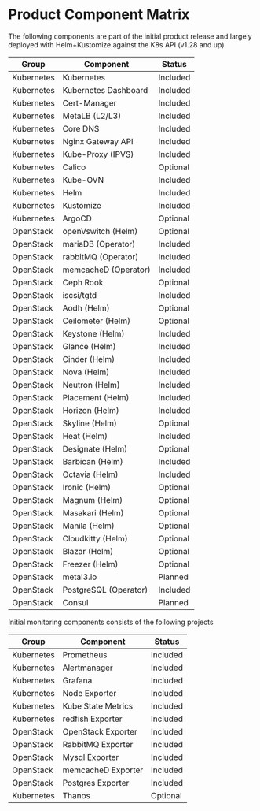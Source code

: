 # Product Component Matrix

The following components are part of the initial product release
and largely deployed with Helm+Kustomize against the K8s API (v1.28 and up).

| Group      | Component             | Status   |
|------------|-----------------------|----------|
| Kubernetes | Kubernetes            | Included |
| Kubernetes | Kubernetes Dashboard  | Included |
| Kubernetes | Cert-Manager          | Included |
| Kubernetes | MetaLB (L2/L3)        | Included |
| Kubernetes | Core DNS              | Included |
| Kubernetes | Nginx Gateway API     | Included |
| Kubernetes | Kube-Proxy (IPVS)     | Included |
| Kubernetes | Calico                | Optional |
| Kubernetes | Kube-OVN              | Included |
| Kubernetes | Helm                  | Included |
| Kubernetes | Kustomize             | Included |
| Kubernetes | ArgoCD                | Optional |
| OpenStack  | openVswitch (Helm)    | Optional |
| OpenStack  | mariaDB (Operator)    | Included |
| OpenStack  | rabbitMQ (Operator)   | Included |
| OpenStack  | memcacheD (Operator)  | Included |
| OpenStack  | Ceph Rook             | Optional |
| OpenStack  | iscsi/tgtd            | Included |
| OpenStack  | Aodh (Helm)           | Optional |
| OpenStack  | Ceilometer (Helm)     | Optional |
| OpenStack  | Keystone (Helm)       | Included |
| OpenStack  | Glance (Helm)         | Included |
| OpenStack  | Cinder (Helm)         | Included |
| OpenStack  | Nova (Helm)           | Included |
| OpenStack  | Neutron (Helm)        | Included |
| OpenStack  | Placement (Helm)      | Included |
| OpenStack  | Horizon (Helm)        | Included |
| OpenStack  | Skyline (Helm)        | Optional |
| OpenStack  | Heat (Helm)           | Included |
| OpenStack  | Designate (Helm)      | Optional |
| OpenStack  | Barbican (Helm)       | Included |
| OpenStack  | Octavia (Helm)        | Included |
| OpenStack  | Ironic (Helm)         | Optional |
| OpenStack  | Magnum (Helm)         | Optional |
| OpenStack  | Masakari (Helm)       | Optional |
| OpenStack  | Manila (Helm)         | Optional |
| OpenStack  | Cloudkitty (Helm)     | Optional |
| OpenStack  | Blazar (Helm)         | Optional |
| OpenStack  | Freezer (Helm)        | Optional |
| OpenStack  | metal3.io             | Planned  |
| OpenStack  | PostgreSQL (Operator) | Included |
| OpenStack  | Consul                | Planned  |

Initial monitoring components consists of the following projects

| Group      | Component          | Status   |
|------------|--------------------|----------|
| Kubernetes | Prometheus         | Included |
| Kubernetes | Alertmanager       | Included |
| Kubernetes | Grafana            | Included |
| Kubernetes | Node Exporter      | Included |
| Kubernetes | Kube State Metrics | Included |
| Kubernetes | redfish Exporter   | Included |
| OpenStack  | OpenStack Exporter | Included |
| OpenStack  | RabbitMQ Exporter  | Included |
| OpenStack  | Mysql Exporter     | Included |
| OpenStack  | memcacheD Exporter | Included |
| OpenStack  | Postgres Exporter  | Included |
| Kubernetes | Thanos             | Optional |
